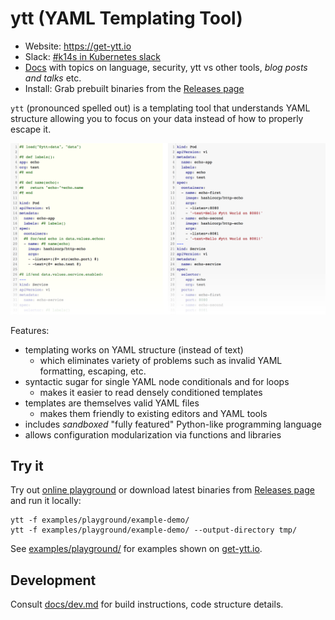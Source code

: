 # ytt (YAML Templating Tool)

- Website: https://get-ytt.io
- Slack: [#k14s in Kubernetes slack](https://slack.kubernetes.io)
- [Docs](docs/README.md) with topics on language, security, ytt vs other tools, _blog posts and talks_ etc.
- Install: Grab prebuilt binaries from the [Releases page](https://github.com/k14s/ytt/releases)

`ytt` (pronounced spelled out) is a templating tool that understands YAML structure allowing you to focus on your data instead of how to properly escape it.

[![](docs/ytt-playground-screenshot.png)](https://get-ytt.io/#example:example-demo)

Features:

- templating works on YAML structure (instead of text)
  - which eliminates variety of problems such as invalid YAML formatting, escaping, etc.
- syntactic sugar for single YAML node conditionals and for loops
  - makes it easier to read densely conditioned templates
- templates are themselves valid YAML files
  - makes them friendly to existing editors and YAML tools
- includes *sandboxed* "fully featured" Python-like programming language
- allows configuration modularization via functions and libraries

## Try it

Try out [online playground](https://get-ytt.io) or download latest binaries from [Releases page](https://github.com/k14s/ytt/releases) and run it locally:

```
ytt -f examples/playground/example-demo/
ytt -f examples/playground/example-demo/ --output-directory tmp/
```

See [examples/playground/](examples/playground/) for examples shown on [get-ytt.io](https://get-ytt.io).

## Development

Consult [docs/dev.md](docs/dev.md) for build instructions, code structure details.
